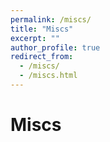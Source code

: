 ```yaml
---
permalink: /miscs/
title: "Miscs"
excerpt: ""
author_profile: true
redirect_from: 
  - /miscs/
  - /miscs.html
---
```


<span class='anchor' id='miscs'></span>

# Miscs

